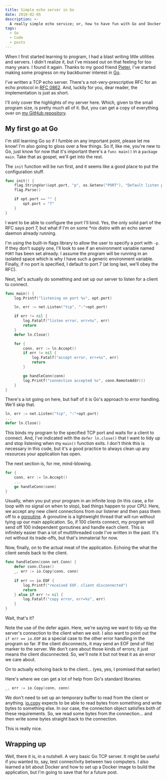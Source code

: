 ```yaml
---
title: Simple echo server in Go
date: 2018-02-05
description: >-
  A really simple echo service; or, how to have fun with Go and Docker
tags:
  - Go
  - Code
  - posts
---
```


When I first started learning to program, I had a blast writing little utilities and servers. I didn't realize it, but I've missed out on that feeling for too many years. I found it again. Thanks to my good friend [Pieter](https://twitter.com/pgermishuys), I've started making some progress on my backburner interest in [Go](https://golang.org/).

I've written a TCP echo server. There's a not-very-prescriptive RFC for an echo protocol in [RFC 0862](https://tools.ietf.org/html/rfc862). And, luckily for you, dear reader, the implementation is just as short.

I'll only cover the highlights of my server here. Which, given to the small program size, is pretty much all of it. But, you can get a copy of everything over on [my GitHub repository](https://github.com/hyrmn/GoTcpEchoServer).

## My first go at Go

I'm still learning Go so if I fumble on any important point, please let me know! I'm also going to gloss over a few things. So if, like me, you're new to Go, just know for now that it's important there's a `func main()` in a `package main`. Take that as gospel, we'll get into the rest.

The `init` function will be run first, and it seems like a good place to put the configuration stuff. 

```go
func init() {
	flag.StringVar(&opt.port, "p", os.Getenv("PORT"), "Default listen port")
	flag.Parse()

	if opt.port == "" {
		opt.port = "7"
	}
}
```

I want to be able to configure the port I'll bind. Yes, the only solid part of the RFC says port 7, but what if I'm on some *nix distro with an echo server daemon already running.

I'm  using the built-in flags library to allow the user to specify a port with `-p`. If they don't supply one, I'll look to see if an environment variable named `PORT` has been set already. I assume the program will be running in an isolated space which is why I have such a generic environment variable. Finally, if no port is specified, I default to port 7 (at long last, we'll obey the RFC).

Next, let's actually do something and set up our server to listen for a client to connect.

```go
func main() {
	log.Printf("listening on port %v", opt.port)

	ln, err := net.Listen("tcp", ":"+opt.port)

	if err != nil {
		log.Fatalf("listen error, err=%s", err)
		return
	}
	defer ln.Close()

	for {
		conn, err := ln.Accept()
		if err != nil {
			log.Fatalf("accept error, err=%s", err)
			return
		}

		go handleConn(conn)
		log.Printf("connection accepted %v", conn.RemoteAddr())
	}
}
```

There's a lot going on here, but half of it is Go's approach to error handling. We'll skip that. 

```go
ln, err := net.Listen("tcp", ":"+opt.port)
...
defer ln.Close()
```

This binds my program to the specified TCP port and waits for a client to connect. And, I've indicated with the `defer ln.close()` that I want to tidy up and stop listening when my `main()` function exits. I don't think this is necessary in this code, but it's a good practice to always clean up any resources your application has open.

The next section is, for me, mind-blowing.

```go
for {
    conn, err := ln.Accept()
    ...
    go handleConn(conn)
}
```

Usually, when you put your program in an infinite loop (in this case, a for loop with no signal on when to stop), bad things happen to your CPU. Here, we accept any new client connections from our listener and then pass them off to a [goroutine](https://gobyexample.com/goroutines). A goroutine is a lightweight thread that will run without tying up our main application. So, if 100 clients connect, my program will send off 100 independent goroutines and handle each client. This is infinitely easier than a lot of multithreaded code I've written in the past. It's not without its trade-offs, but that's immaterial for now.

Now, finally, on to the actual meat of the application. Echoing the what the client sends back to the client.

```go
func handleConn(conn net.Conn) {
	defer conn.Close()
    _, err := io.Copy(conn, conn)
    
	if err == io.EOF {
		log.Printf("received EOF. client disconnected")
		return
	} else if err != nil {
		log.Fatalf("copy error, err=%s", err)
	}
}
```

Wait, that's it?

Note the use of the defer again. Here, we're saying we want to tidy up the server's connection to the client when we exit. I also want to point out the `if err == io.EOF` as a special case to the other error handling in the program so far. If the client disconnects, it may send an EOF (end of file) marker to the server. We don't care about those kinds of errors; it just means the client disconnected. So, we'll note it but not treat it as an error we care about.

On to actually echoing back to the client... (yes, yes, I promised that earlier)

Here's where we can get a lot of help from Go's standard libraries. 

```go
_, err := io.Copy(conn, conn)
```

We don't need to set up an temporary buffer to read from the client or anything. [io.copy](https://golang.org/pkg/io/#Copy) expects to be able to read bytes from something and write bytes to something else. In our case, the connection object satisfies both of these requirements. So, we read some bytes from the connection... and then write some bytes straight back to the connection.

This is really nice.

## Wrapping up

Well, there it is, in a nutshell. A very basic Go TCP server. It might be useful if you wanted to, say, test connectivity between two computers. I also learned a bit about Docker and how to set up a Docker image to build the application, but I'm going to save that for a future post.